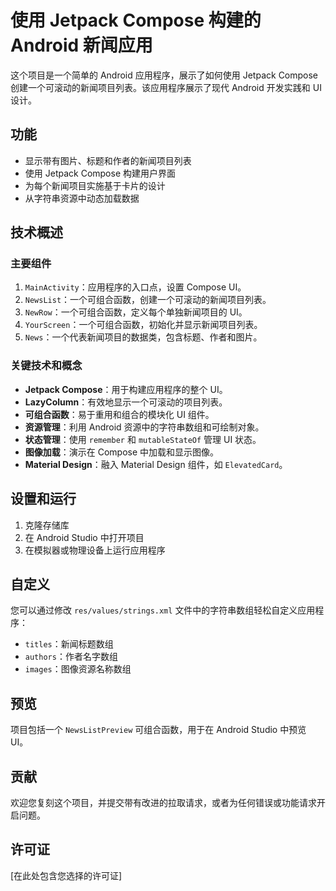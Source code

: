 # 使用 Jetpack Compose 构建的 Android 新闻应用
这个项目是一个简单的 Android 应用程序，展示了如何使用 Jetpack Compose 创建一个可滚动的新闻项目列表。该应用程序展示了现代 Android 开发实践和 UI 设计。
## 功能
- 显示带有图片、标题和作者的新闻项目列表
- 使用 Jetpack Compose 构建用户界面
- 为每个新闻项目实施基于卡片的设计
- 从字符串资源中动态加载数据
## 技术概述
### 主要组件
1. `MainActivity`：应用程序的入口点，设置 Compose UI。
2. `NewsList`：一个可组合函数，创建一个可滚动的新闻项目列表。
3. `NewRow`：一个可组合函数，定义每个单独新闻项目的 UI。
4. `YourScreen`：一个可组合函数，初始化并显示新闻项目列表。
5. `News`：一个代表新闻项目的数据类，包含标题、作者和图片。
### 关键技术和概念
- **Jetpack Compose**：用于构建应用程序的整个 UI。
- **LazyColumn**：有效地显示一个可滚动的项目列表。
- **可组合函数**：易于重用和组合的模块化 UI 组件。
- **资源管理**：利用 Android 资源中的字符串数组和可绘制对象。
- **状态管理**：使用 `remember` 和 `mutableStateOf` 管理 UI 状态。
- **图像加载**：演示在 Compose 中加载和显示图像。
- **Material Design**：融入 Material Design 组件，如 `ElevatedCard`。
## 设置和运行
1. 克隆存储库
2. 在 Android Studio 中打开项目
3. 在模拟器或物理设备上运行应用程序
## 自定义
您可以通过修改 `res/values/strings.xml` 文件中的字符串数组轻松自定义应用程序：
- `titles`：新闻标题数组
- `authors`：作者名字数组
- `images`：图像资源名称数组
## 预览
项目包括一个 `NewsListPreview` 可组合函数，用于在 Android Studio 中预览 UI。
## 贡献
欢迎您复刻这个项目，并提交带有改进的拉取请求，或者为任何错误或功能请求开启问题。
## 许可证
[在此处包含您选择的许可证]
